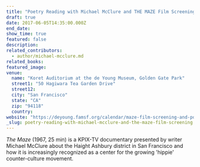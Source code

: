 ```yaml
---
title: "Poetry Reading with Michael McClure and THE MAZE Film Screening"
draft: true
date: 2017-06-05T14:35:00.000Z
end_date:
show_time: true
featured: false
description:
related_contributors:
  - author/michael-mcclure.md
related_books:
featured_image: 
venue:
  name: "Koret Auditorium at the de Young Museum, Golden Gate Park"
  street1: "50 Hagiwara Tea Garden Drive"
  street12:
  city: "San Francisco"
  state: "CA"
  zip: "94118"
  country:
website: "https://deyoung.famsf.org/calendar/maze-film-screening-and-poetry-reading-michael-mcclure"
_slug: poetry-reading-with-michael-mcclure-and-the-maze-film-screening
---
```


_The Maze_ (1967, 25 min) is a KPIX-TV documentary presented by writer Michael McClure about the Haight Ashbury district in San Francisco and how it is increasingly recognized as a center for the growing 'hippie' counter-culture movement.

